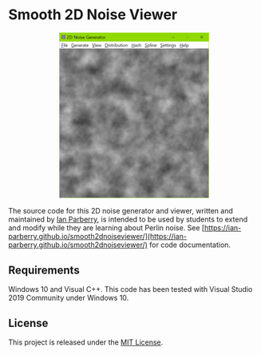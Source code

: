 
# Smooth 2D Noise Viewer

<p align="center">
  <img src="Doxygen/Images/ss.png" width="300" title="Screenshot">
</p>

The source code for this 2D noise generator and viewer, written and maintained by
[Ian Parberry](http://ianparberry.com), is intended to be used by students to
extend and modify while they are learning about Perlin noise. See 
[https://ian-parberry.github.io/smooth2dnoiseviewer/](https://ian-parberry.github.io/smooth2dnoiseviewer/)
for code documentation.

## Requirements

Windows 10 and Visual C++.
This code has been tested with Visual Studio 2019 Community under Windows 10.

## License

This project is released under the
[MIT License](https://github.com/Ian-Parberry/smooth2dnoiseviewer/blob/master/LICENSE).